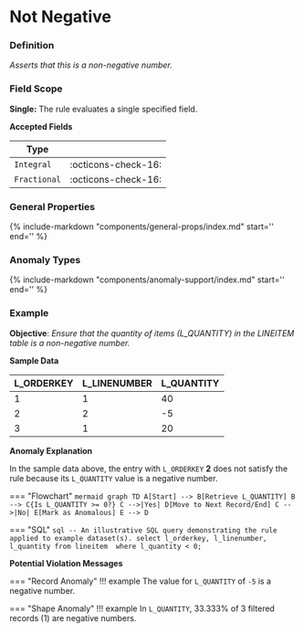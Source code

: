 # Not Negative

### Definition

*Asserts that this is a non-negative number.*

### Field Scope

**Single:** The rule evaluates a single specified field.

**Accepted Fields**

| Type        |                             |
|-------------|-----------------------------|
| `Integral`  | <div style="text-align:center">:octicons-check-16:</div>         |
| `Fractional`| <div style="text-align:center">:octicons-check-16:</div>         |

### General Properties

{%
    include-markdown "components/general-props/index.md"
    start='<!-- all-props--start -->'
    end='<!-- all-props--end -->'
%}

### Anomaly Types

{%
    include-markdown "components/anomaly-support/index.md"
    start='<!-- all-types--start -->'
    end='<!-- all-types--end -->'
%}

### Example

**Objective**: *Ensure that the quantity of items (L_QUANTITY) in the LINEITEM table is a non-negative number.*

**Sample Data**

| L_ORDERKEY | L_LINENUMBER | L_QUANTITY |
|------------|--------------|------------|
| 1          | 1            | 40         |
| 2          | 2            | <span class="text-negative">-5</span>         |
| 3          | 1            | 20         |

**Anomaly Explanation**

In the sample data above, the entry with `L_ORDERKEY` **2** does not satisfy the rule because its `L_QUANTITY` value is a negative number.

=== "Flowchart"
    ```mermaid
    graph TD
    A[Start] --> B[Retrieve L_QUANTITY]
    B --> C{Is L_QUANTITY >= 0?}
    C -->|Yes| D[Move to Next Record/End]
    C -->|No| E[Mark as Anomalous]
    E --> D
    ```

=== "SQL"
    ```sql
    -- An illustrative SQL query demonstrating the rule applied to example dataset(s).
    select
        l_orderkey,
        l_linenumber,
        l_quantity
    from lineitem 
    where
        l_quantity < 0;
    ```

**Potential Violation Messages**

=== "Record Anomaly"
    !!! example
        The value for `L_QUANTITY` of `-5` is a negative number.

=== "Shape Anomaly"
    !!! example
        In `L_QUANTITY`, 33.333% of 3 filtered records (1) are negative numbers.
